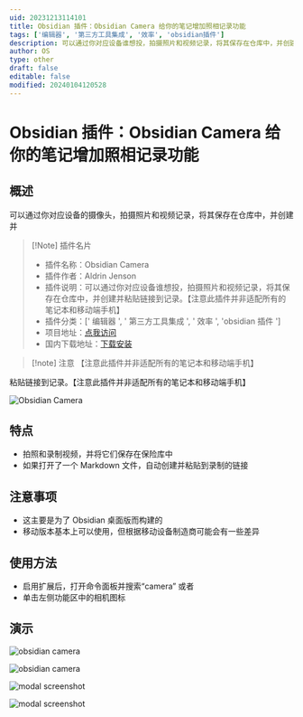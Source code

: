 ```yaml
---
uid: 20231213114101
title: Obsidian 插件：Obsidian Camera 给你的笔记增加照相记录功能
tags: ['编辑器', '第三方工具集成', '效率', 'obsidian插件']
description: 可以通过你对应设备谁想投，拍摄照片和视频记录，将其保存在仓库中，并创建并粘贴链接到记录。【注意此插件并非适配所有的笔记本和移动端手机】
author: OS
type: other
draft: false
editable: false
modified: 20240104120528
---
```


# Obsidian 插件：Obsidian Camera 给你的笔记增加照相记录功能

## 概述

可以通过你对应设备的摄像头，拍摄照片和视频记录，将其保存在仓库中，并创建并

> [!Note] 插件名片
> - 插件名称：Obsidian Camera
> - 插件作者：Aldrin Jenson
> - 插件说明：可以通过你对应设备谁想投，拍摄照片和视频记录，将其保存在仓库中，并创建并粘贴链接到记录。【注意此插件并非适配所有的笔记本和移动端手机】
> - 插件分类：[' 编辑器 ', ' 第三方工具集成 ', ' 效率 ', 'obsidian 插件 ']
> - 项目地址：[点我访问](https://github.com/aldrinjenson/obsidian-camera)
> - 国内下载地址：[下载安装](https://pkmer.cn/products/plugin/pluginMarket/?obsidian-camera)

> [!note] 注意
> 【注意此插件并非适配所有的笔记本和移动端手机】

粘贴链接到记录。【注意此插件并非适配所有的笔记本和移动端手机】

![Obsidian Camera](https://cdn.pkmer.cn/covers/obsidian-camera_new.gif)

## 特点

- 拍照和录制视频，并将它们保存在保险库中
- 如果打开了一个 Markdown 文件，自动创建并粘贴到录制的链接

## 注意事项

- 这主要是为了 Obsidian 桌面版而构建的
- 移动版本基本上可以使用，但根据移动设备制造商可能会有一些差异

## 使用方法

- 启用扩展后，打开命令面板并搜索“camera”
    或者
- 单击左侧功能区中的相机图标

## 演示

![obsidian camera](https://cdn.pkmer.cn/covers/obsidian-camera_1_0.gif)

![obsidian camera](https://cdn.pkmer.cn/covers/obsidian-camera_2_0.gif)

![modal screenshot](https://cdn.pkmer.cn/covers/obsidian-camera_2_1.png!pkmer)

![modal screenshot](https://cdn.pkmer.cn/covers/obsidian-camera_1_1.png!pkmer)
